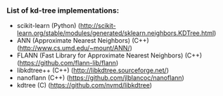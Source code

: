 ### List of kd-tree implementations:

- scikit-learn (Python) (http://scikit-learn.org/stable/modules/generated/sklearn.neighbors.KDTree.html)
- ANN (Approximate Nearest Neighbors) (C++) (http://www.cs.umd.edu/~mount/ANN/)
- FLANN (Fast Library for Approximate Nearest Neighbors) (C++) (https://github.com/flann-lib/flann)
- libkdtree++ (C++) (http://libkdtree.sourceforge.net/)
- nanoflann (C++) (https://github.com/jlblancoc/nanoflann)
- kdtree (C) (https://github.com/nvmd/libkdtree)
